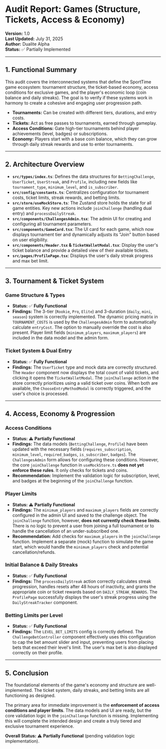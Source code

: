 # Audit Report: Games (Structure, Tickets, Access & Economy)

**Version:** 1.0  
**Last Updated:** July 31, 2025  
**Author:** Dualite Alpha  
**Status:** ✅ Partially Implemented

---

## 1. Functional Summary

This audit covers the interconnected systems that define the SportTime game ecosystem: tournament structure, the ticket-based economy, access conditions for exclusive games, and the player's economic loop (coin balance and daily streaks). The goal is to verify if these systems work in harmony to create a cohesive and engaging user progression path.

- **Tournaments:** Can be created with different tiers, durations, and entry costs.
- **Tickets:** Act as free passes to tournaments, earned through gameplay.
- **Access Conditions:** Gate high-tier tournaments behind player achievements (level, badges) or subscriptions.
- **Economy:** Players start with a base coin balance, which they can grow through daily streak rewards and use to enter tournaments.

---

## 2. Architecture Overview

- **`src/types/index.ts`**: Defines the data structures for `BettingChallenge`, `UserTicket`, `UserStreak`, and `Profile`, including new fields like `tournament_type`, `minimum_level`, and `is_subscriber`.
- **`src/config/constants.ts`**: Centralizes configuration for tournament costs, ticket limits, streak rewards, and betting limits.
- **`src/store/useMockStore.ts`**: The Zustand store holds the state for all game entities. Key new actions include `joinChallenge` (handling dual entry) and `processDailyStreak`.
- **`src/components/ChallengesAdmin.tsx`**: The admin UI for creating and configuring all tournament parameters.
- **`src/components/GameCard.tsx`**: The UI card for each game, which now displays tournament tier and dynamically adjusts its "Join" button based on user eligibility.
- **`src/components/Header.tsx` & `TicketWalletModal.tsx`**: Display the user's ticket balance and provide a detailed view of their available tickets.
- **`src/pages/ProfilePage.tsx`**: Displays the user's daily streak progress and max bet limit.

---

## 3. Tournament & Ticket System

### Game Structure & Types
- **Status:** ✅ **Fully Functional**
- **Findings:** The 3-tier (`Rookie`, `Pro`, `Elite`) and 3-duration (`daily`, `mini`, `season`) system is correctly implemented. The dynamic pricing matrix in `TOURNAMENT_COSTS` is used by the `ChallengesAdmin` form to automatically calculate `entryCost`. The option to manually override the cost is also present. Player limit fields (`minimum_players`, `maximum_players`) are included in the data model and the admin form.

### Ticket System & Dual Entry
- **Status:** ✅ **Fully Functional**
- **Findings:** The `UserTicket` type and mock data are correctly structured. The `Header` component now displays the total count of valid tickets, and clicking it opens the `TicketWalletModal`. The `joinChallenge` action in the store correctly prioritizes using a valid ticket over coins. When both are available, the `ChooseEntryMethodModal` is correctly triggered, and the user's choice is processed.

---

## 4. Access, Economy & Progression

### Access Conditions
- **Status:** ⚠️ **Partially Functional**
- **Findings:** The data models (`BettingChallenge`, `Profile`) have been updated with the necessary fields (`requires_subscription`, `minimum_level`, `required_badges`, `is_subscriber`, `badges`). The `ChallengesAdmin` form allows for configuring these conditions. However, the core `joinChallenge` function in `useMockStore.ts` **does not yet enforce these rules**. It only checks for tickets and coins.
- **Recommendation:** Implement the validation logic for subscription, level, and badges at the beginning of the `joinChallenge` function.

### Player Limits
- **Status:** ⚠️ **Partially Functional**
- **Findings:** The `minimum_players` and `maximum_players` fields are correctly configured in the admin UI and saved to the challenge object. The `joinChallenge` function, however, **does not currently check these limits**. There is no logic to prevent a user from joining a full tournament or to handle the cancellation of an under-subscribed one.
- **Recommendation:** Add checks for `maximum_players` in the `joinChallenge` function. Implement a separate (mock) function to simulate the game start, which would handle the `minimum_players` check and potential cancellation/refunds.

### Initial Balance & Daily Streaks
- **Status:** ✅ **Fully Functional**
- **Findings:** The `processDailyStreak` action correctly calculates streak progression, handles resets after 48 hours of inactivity, and grants the appropriate coin or ticket rewards based on `DAILY_STREAK_REWARDS`. The `ProfilePage` successfully displays the user's streak progress using the `DailyStreakTracker` component.

### Betting Limits per Level
- **Status:** ✅ **Fully Functional**
- **Findings:** The `LEVEL_BET_LIMITS` config is correctly defined. The `ChallengeBetController` component effectively uses this configuration to cap the bet amount slider and input, preventing users from placing bets that exceed their level's limit. The user's max bet is also displayed correctly on their profile.

---

## 5. Conclusion

The foundational elements of the game's economy and structure are well-implemented. The ticket system, daily streaks, and betting limits are all functioning as designed.

The primary area for immediate improvement is the **enforcement of access conditions and player limits**. The data models and UI are ready, but the core validation logic in the `joinChallenge` function is missing. Implementing this will complete the intended design and create a truly tiered and exclusive tournament experience.

**Overall Status:** ⚠️ **Partially Functional** (pending validation logic implementation).
